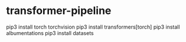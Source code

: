 # transformer-pipeline

pip3 install torch torchvision
pip3 install transformers[torch]
pip3 install albumentations
pip3 install datasets
